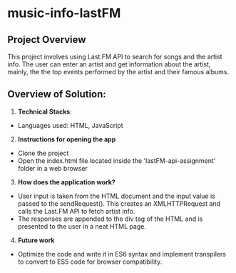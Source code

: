 # music-info-lastFM

## Project Overview

This project involves using Last.FM API to search for songs and the artist info. The user can enter an artist and get information about the artist, mainly, the the top events performed by the artist and their famous albums.

## Overview of Solution:

1. **Technical Stacks**:
  - Languages used: HTML, JavaScript

2. **Instructions for opening the app**
  - Clone the project
  - Open the index.html file located inside the 'lastFM-api-assignment' folder in a web browser


3. **How does the application work?**
  - User input is taken from the HTML document and the input value is passed to the sendRequest(). This creates an XMLHTTPRequest and calls the Last.FM API to fetch artist info.
  - The responses are appended to the div tag of the HTML and is presented to the user in a neat HTML page.
  
4. **Future work**
  - Optimize the code and write it in ES6 syntax and implement transpilers to convert to ES5 code for browser compatibility.

